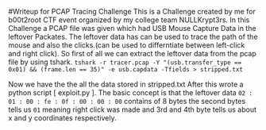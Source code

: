 #Writeup for PCAP Tracing Challenge
This is a Challenge created by me for b00t2root CTF event organized by my college team NULLKrypt3rs.
In this Challenge a PCAP file was given which had USB Mouse Capture Data in the leftover Packates.
The leftover data has can be used to trace the path of the mouse and also the clicks.(can be used to differntiate between left-click and right click).
So first of all we can extract the leftover data from the pcap file by using tshark.
`tshark -r tracer.pcap -Y "(usb.transfer_type == 0x01) && (frame.len == 35)" -e usb.capdata -Tfields > stripped.txt`

Now we have the the all the data stored in stripped.txt
After this wrote a python script [ exploit.py ].
The basic concept is that the leftover data ` 02 : 01 : 00 : fe : 0f : 00 : 00 : 00 ` contains of 8 bytes
the second bytes tells us `01` meaning right click was made and 3rd and 4th byte tells us about x and y coordinates respectively.

